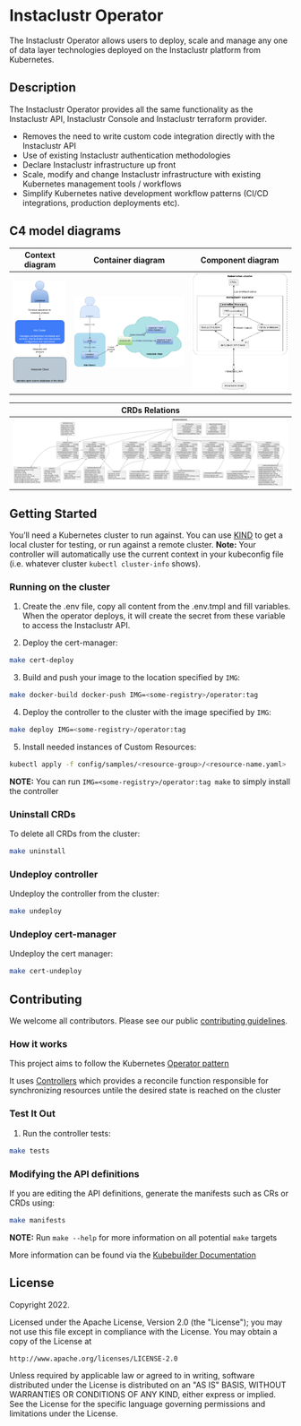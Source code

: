 # Instaclustr Operator
The Instaclustr Operator allows users to deploy, scale and manage any one of
data layer technologies deployed on the Instaclustr platform from Kubernetes.

## Description
The Instaclustr Operator provides all the same functionality as the Instaclustr API,
Instaclustr Console and Instaclustr terraform provider. 
- Removes the need to write custom code integration directly with the Instaclustr API
- Use of existing Instaclustr authentication methodologies
- Declare Instaclustr infrastructure up front
- Scale, modify and change Instaclustr infrastructure with
  existing Kubernetes management tools / workflows
- Simplify Kubernetes native development workflow patterns
  (CI/CD integrations, production deployments etc).

## C4 model diagrams

|                             Context diagram                             |  Container diagram                                       |  Component diagram|
|:-----------------------------------------------------------------------:|:--------------------------------------------------------:|:-------------------------:|
| ![Context diagram](doc/diagrams/context_diagram.png "Context diagram")  |  ![Container diagram](doc/diagrams/container_diagram.png) |  ![Component diagram](doc/diagrams/component_diagram.png)|

|                             CRDs Relations                              |
| :---------------------------------------------------------------------: |
|       ![CRD Relations](doc/diagrams/crd_relations.png "CRD Relations")  |


## Getting Started
You’ll need a Kubernetes cluster to run against. You can use [KIND](https://sigs.k8s.io/kind) to get a local cluster for testing, or run against a remote cluster.
**Note:** Your controller will automatically use the current context in your kubeconfig file (i.e. whatever cluster `kubectl cluster-info` shows).

### Running on the cluster
1. Create the .env file, copy all content from the .env.tmpl and fill variables. When the operator deploys, it will create the secret from these variable to access the Instaclustr API.

2. Deploy the cert-manager:

```sh
make cert-deploy
```
	
3. Build and push your image to the location specified by `IMG`:
	
```sh
make docker-build docker-push IMG=<some-registry>/operator:tag
```

4. Deploy the controller to the cluster with the image specified by `IMG`:

```sh
make deploy IMG=<some-registry>/operator:tag
```

5. Install needed instances of Custom Resources:

```sh
kubectl apply -f config/samples/<resource-group>/<resource-name.yaml>
```

**NOTE:** You can run `IMG=<some-registry>/operator:tag make` to simply install the controller 

### Uninstall CRDs
To delete all CRDs from the cluster:

```sh
make uninstall
```

### Undeploy controller
Undeploy the controller from the cluster:

```sh
make undeploy
```

### Undeploy cert-manager
Undeploy the cert manager:

```sh
make cert-undeploy
```
## Contributing

We welcome all contributors. Please see our public [contributing guidelines](CONTRIBUTING.md).


### How it works
This project aims to follow the Kubernetes [Operator pattern](https://kubernetes.io/docs/concepts/extend-kubernetes/operator/)

It uses [Controllers](https://kubernetes.io/docs/concepts/architecture/controller/) 
which provides a reconcile function responsible for synchronizing resources untile the desired state is reached on the cluster 

### Test It Out
1. Run the controller tests:

```sh
make tests
```

### Modifying the API definitions
If you are editing the API definitions, generate the manifests such as CRs or CRDs using:

```sh
make manifests
```

**NOTE:** Run `make --help` for more information on all potential `make` targets

More information can be found via the [Kubebuilder Documentation](https://book.kubebuilder.io/introduction.html)

## License

Copyright 2022.

Licensed under the Apache License, Version 2.0 (the "License");
you may not use this file except in compliance with the License.
You may obtain a copy of the License at

    http://www.apache.org/licenses/LICENSE-2.0

Unless required by applicable law or agreed to in writing, software
distributed under the License is distributed on an "AS IS" BASIS,
WITHOUT WARRANTIES OR CONDITIONS OF ANY KIND, either express or implied.
See the License for the specific language governing permissions and
limitations under the License.

